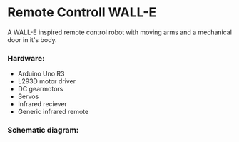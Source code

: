 # Remote Controll WALL-E

A WALL-E inspired remote control robot with moving arms and a mechanical door in it's body. 

### Hardware:
- Arduino Uno R3
- L293D motor driver
- DC gearmotors
- Servos
- Infrared reciever
- Generic infrared remote


### Schematic diagram:

<img href="Images/Schematic.png">
